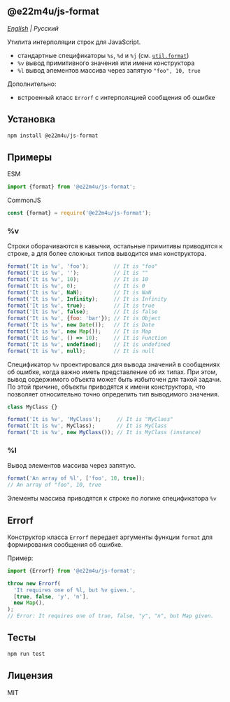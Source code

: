 ## @e22m4u/js-format

*[English](README.md) | Русский*

Утилита интерполяции строк для JavaScript.

- стандартные спецификаторы `%s`, `%d` и `%j` (см. [`util.format`](https://nodejs.org/api/util.html#utilformatformat-args))
- `%v` вывод примитивного значения или имени конструктора
- `%l` вывод элементов массива через запятую `"foo", 10, true`

Дополнительно:
- встроенный класс `Errorf` с интерполяцией сообщения об ошибке

## Установка

```bash
npm install @e22m4u/js-format
```

## Примеры

ESM

```js
import {format} from '@e22m4u/js-format';
```

CommonJS

```js
const {format} = require('@e22m4u/js-format');
```

### %v

Строки оборачиваются в кавычки, остальные примитивы приводятся
к строке, а для более сложных типов выводится имя конструктора.

```js
format('It is %v', 'foo');        // It is "foo"
format('It is %v', '');           // It is ""
format('It is %v', 10);           // It is 10
format('It is %v', 0);            // It is 0
format('It is %v', NaN);          // It is NaN
format('It is %v', Infinity);     // It is Infinity
format('It is %v', true);         // It is true
format('It is %v', false);        // It is false
format('It is %v', {foo: 'bar'}); // It is Object
format('It is %v', new Date());   // It is Date
format('It is %v', new Map());    // It is Map
format('It is %v', () => 10);     // It is Function
format('It is %v', undefined);    // It is undefined
format('It is %v', null);         // It is null
```

Спецификатор `%v` проектировался для вывода значений в сообщениях
об ошибке, когда важно иметь представление об их типах. При этом,
вывод содержимого объекта может быть избыточен для такой задачи.
По этой причине, объекты приводятся к имени конструктора, что
позволяет относительно точно определить тип выводимого значения.

```js
class MyClass {}

format('It is %v', 'MyClass');     // It is "MyClass"
format('It is %v', MyClass);       // It is MyClass
format('It is %v', new MyClass()); // It is MyClass (instance)
```

### %l

Вывод элементов массива через запятую.

```js
format('An array of %l', ['foo', 10, true]);
// An array of "foo", 10, true
```

Элементы массива приводятся к строке по логике спецификатора `%v`

## Errorf

Конструктор класса `Errorf` передает аргументы функции `format`
для формирования сообщения об ошибке.

Пример:

```js
import {Errorf} from '@e22m4u/js-format';

throw new Errorf(
  'It requires one of %l, but %v given.',
  [true, false, 'y', 'n'],
  new Map(),
);
// Error: It requires one of true, false, "y", "n", but Map given.
```

## Тесты

```bash
npm run test
```

## Лицензия

MIT
